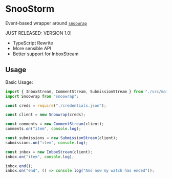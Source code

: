 # SnooStorm

Event-based wrapper around [`snoowrap`](https://npm.im/snoowrap)

JUST RELEASED: VERSION 1.0!

- TypeScript Rewrite
- More sensible API
- Better support for InboxStream

## Usage

Basic Usage:

```javascript
import { InboxStream, CommentStream, SubmissionStream } from "./src/main";
import Snoowrap from "snoowrap";

const creds = require("./credentials.json");

const client = new Snoowrap(creds);

const comments = new CommentStream(client);
comments.on("item", console.log);

const submissions = new SubmissionStream(client);
submissions.on("item", console.log);

const inbox = new InboxStream(client);
inbox.on("item", console.log);

inbox.end();
inbox.on("end", () => console.log("And now my watch has ended"));
```
